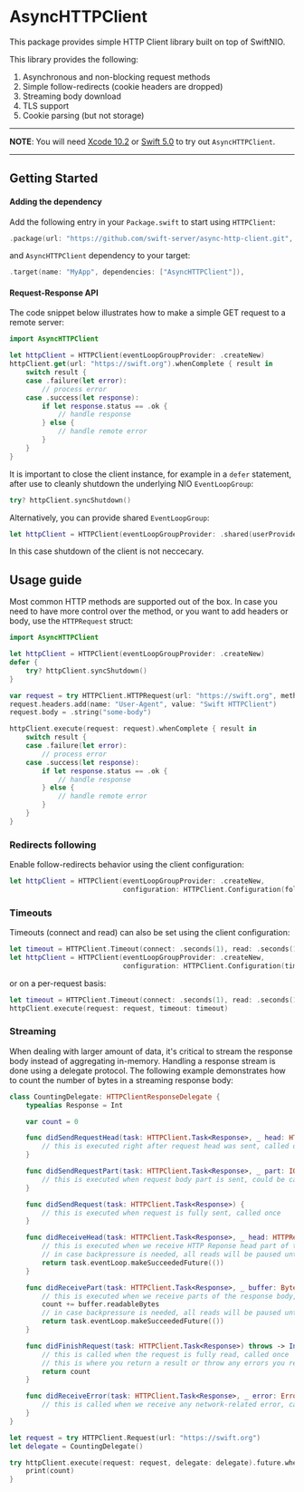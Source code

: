 # AsyncHTTPClient
This package provides simple HTTP Client library built on top of SwiftNIO.

This library provides the following:
1. Asynchronous and non-blocking request methods
2. Simple follow-redirects (cookie headers are dropped)
3. Streaming body download
4. TLS support
5. Cookie parsing (but not storage)

---

**NOTE**: You will need [Xcode 10.2](https://itunes.apple.com/us/app/xcode/id497799835) or [Swift 5.0](https://swift.org/download/#swift-50) to try out `AsyncHTTPClient`.

---

## Getting Started

#### Adding the dependency
Add the following entry in your <code>Package.swift</code> to start using <code>HTTPClient</code>:

```swift
.package(url: "https://github.com/swift-server/async-http-client.git", from: "1.0.0-alpha.1")
```
and  `AsyncHTTPClient` dependency to your target:
```swift
.target(name: "MyApp", dependencies: ["AsyncHTTPClient"]),
```

#### Request-Response API
The code snippet below illustrates how to make a simple GET request to a remote server:

```swift
import AsyncHTTPClient

let httpClient = HTTPClient(eventLoopGroupProvider: .createNew)
httpClient.get(url: "https://swift.org").whenComplete { result in
    switch result {
    case .failure(let error):
        // process error
    case .success(let response):
        if let response.status == .ok {
            // handle response
        } else {
            // handle remote error
        }
    }
}
```

It is important to close the client instance, for example in a `defer` statement, after use to cleanly shutdown the underlying NIO `EventLoopGroup`:
```swift
try? httpClient.syncShutdown()
```
Alternatively, you can provide shared `EventLoopGroup`:
```swift
let httpClient = HTTPClient(eventLoopGroupProvider: .shared(userProvidedGroup))
```
In this case shutdown of the client is not neccecary.

## Usage guide

Most common HTTP methods are supported out of the box. In case you need to have more control over the method, or you want to add headers or body, use the `HTTPRequest` struct:
```swift
import AsyncHTTPClient

let httpClient = HTTPClient(eventLoopGroupProvider: .createNew)
defer {
    try? httpClient.syncShutdown()
}

var request = try HTTPClient.HTTPRequest(url: "https://swift.org", method: .POST)
request.headers.add(name: "User-Agent", value: "Swift HTTPClient")
request.body = .string("some-body")

httpClient.execute(request: request).whenComplete { result in
    switch result {
    case .failure(let error):
        // process error
    case .success(let response):
        if let response.status == .ok {
            // handle response
        } else {
            // handle remote error
        }
    }
}
```

### Redirects following
Enable follow-redirects behavior using the client configuration:
```swift
let httpClient = HTTPClient(eventLoopGroupProvider: .createNew,
                            configuration: HTTPClient.Configuration(followRedirects: true))
```

### Timeouts
Timeouts (connect and read) can also be set using the client configuration:
```swift
let timeout = HTTPClient.Timeout(connect: .seconds(1), read: .seconds(1))
let httpClient = HTTPClient(eventLoopGroupProvider: .createNew,
                            configuration: HTTPClient.Configuration(timeout: timeout))
```
or on a per-request basis:
```swift
let timeout = HTTPClient.Timeout(connect: .seconds(1), read: .seconds(1))
httpClient.execute(request: request, timeout: timeout)
```

### Streaming
When dealing with larger amount of data, it's critical to stream the response body instead of aggregating in-memory. Handling a response stream is done using a delegate protocol. The following example demonstrates how to count the number of bytes in a streaming response body:
```swift
class CountingDelegate: HTTPClientResponseDelegate {
    typealias Response = Int

    var count = 0

    func didSendRequestHead(task: HTTPClient.Task<Response>, _ head: HTTPRequestHead) {
        // this is executed right after request head was sent, called once
    }

    func didSendRequestPart(task: HTTPClient.Task<Response>, _ part: IOData) {
        // this is executed when request body part is sent, could be called zero or more times
    }

    func didSendRequest(task: HTTPClient.Task<Response>) {
        // this is executed when request is fully sent, called once
    }

    func didReceiveHead(task: HTTPClient.Task<Response>, _ head: HTTPResponseHead) -> EventLoopFuture<Void> {
        // this is executed when we receive HTTP Reponse head part of the request (it contains response code and headers), called once
        // in case backpressure is needed, all reads will be paused until returned future is resolved
        return task.eventLoop.makeSucceededFuture(())
    }

    func didReceivePart(task: HTTPClient.Task<Response>, _ buffer: ByteBuffer) -> EventLoopFuture<Void> {
        // this is executed when we receive parts of the response body, could be called zero or more times
        count += buffer.readableBytes
        // in case backpressure is needed, all reads will be paused until returned future is resolved
        return task.eventLoop.makeSucceededFuture(())
    }

    func didFinishRequest(task: HTTPClient.Task<Response>) throws -> Int {
        // this is called when the request is fully read, called once
        // this is where you return a result or throw any errors you require to propagate to the client
        return count
    }

    func didReceiveError(task: HTTPClient.Task<Response>, _ error: Error) {
        // this is called when we receive any network-related error, called once
    }
}

let request = try HTTPClient.Request(url: "https://swift.org")
let delegate = CountingDelegate()

try httpClient.execute(request: request, delegate: delegate).future.whenSuccess { count in
    print(count)
}
```
